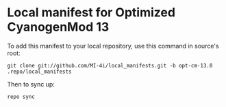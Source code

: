 Local manifest for Optimized CyanogenMod 13
==============

To add this manifest to your local repository, use this command in source's root:

    git clone git://github.com/MI-4i/local_manifests.git -b opt-cm-13.0 .repo/local_manifests

Then to sync up:

    repo sync
